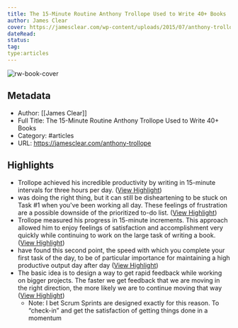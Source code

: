 ```yaml
---
title: The 15-Minute Routine Anthony Trollope Used to Write 40+ Books
author: James Clear
cover: https://jamesclear.com/wp-content/uploads/2015/07/anthony-trollope-by-napoleon-sarony.jpg
dateRead: 
status: 
tag: 
type:articles
---
```

![rw-book-cover](https://jamesclear.com/wp-content/uploads/2015/07/anthony-trollope-by-napoleon-sarony.jpg)

## Metadata
- Author: [[James Clear]]
- Full Title: The 15-Minute Routine Anthony Trollope Used to Write 40+ Books
- Category: #articles
- URL: https://jamesclear.com/anthony-trollope

## Highlights
- Trollope achieved his incredible productivity by writing in 15-minute intervals for three hours per day. ([View Highlight](https://read.readwise.io/read/01gnvmemyv8f1z7p1w5n48amwx))
- was doing the right thing, but it can still be disheartening to be stuck on Task #1 when you've been working all day. These feelings of frustration are a possible downside of the prioritized to-do list. ([View Highlight](https://read.readwise.io/read/01gnvmgn0nrxr5smpsptgjtmrr))
- Trollope measured his progress in 15-minute increments. This approach allowed him to enjoy feelings of satisfaction and accomplishment very quickly while continuing to work on the large task of writing a book. ([View Highlight](https://read.readwise.io/read/01gnvmhffngx3vm5pk2zg16hne))
- have found this second point, the speed with which you complete your first task of the day, to be of particular importance for maintaining a high productive output day after day ([View Highlight](https://read.readwise.io/read/01gnvmhy5ztefzsea3jddc23v9))
- The basic idea is to design a way to get rapid feedback while working on bigger projects. The faster we get feedback that we are moving in the right direction, the more likely we are to continue moving that way ([View Highlight](https://read.readwise.io/read/01gnvmkvn67f45gndf9t6y742w))
    - Note: I bet Scrum Sprints are designed exactly for this reason. To “check-in” and get the satisfaction of getting things done in a momentum

